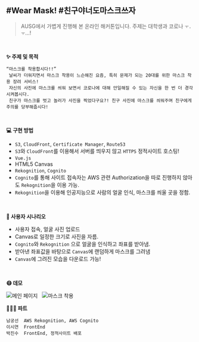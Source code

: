 
## #Wear Mask! #친구야너도마스크쓰자  

> AUSG에서 가볍게 진행해 본 온라인 해커톤입니다. 주제는 대학생과 코로나  `ㅜ.ㅜ`...!

&nbsp;

**:sparkles: 주제 및 목적**  

    “마스크를 착용합시다!!”
	 날씨가 더워지면서 마스크 착용이 느슨해진 요즘, 특히 문제가 되는 20대를 위한 마스크 착용 장려 서비스!   
     자신의 사진에 마스크를 씌워 보면서 코로나에 대해 안일해질 수 있는 자신을 한 번 더 경각시켜봅시다.
     친구가 마스크를 벗고 놀러가 사진을 찍었다구요?! 친구 사진에 마스크를 씌워주며 친구에게 주의를 당부해줍시다!

&nbsp;


**:computer: 구현 방법**  

-   `S3`,  `CloudFront`,  `Certificate Manager`,  `Route53`
-   `S3`와  `CloudFront`를 이용해서 서버를 띄우지 않고  `HTTPS`  정적사이트 호스팅!
-   `Vue.js`
-   HTML5 Canvas
-   `Rekognition`,  `Cognito`
-   `Cognito`를 통해 사이트 접속자는 AWS 관련 Authorization을 따로 진행하지 않아도  `Rekognition`을 이용 가능.
-   `Rekognition`을 이용해 인공지능으로 사람의 얼굴 인식, 마스크를 씌울 곳을 정함.

&nbsp;
&nbsp;


**:busts_in_silhouette: 사용자 시나리오**  

-   사용자 접속, 얼굴 사진 업로드
-   Canvas로 일정한 크기로 사진을 자름.
-   `Cognito`와  `Rekognition`  으로 얼굴을 인식하고 좌표를 받아냄.
-   받아낸 좌표값을 바탕으로  `Canvas`에 랜덤하게 마스크를 그려냄
-   `Canvas`에 그려진 모습을 다운로드 가능!

&nbsp;
&nbsp;

**:mask: 데모**

![메인 페이지](https://user-images.githubusercontent.com/35549653/82133628-5ed01e00-9829-11ea-860b-a41fed5eb684.png)
&nbsp;
![마스크 착용](https://user-images.githubusercontent.com/35549653/82133624-5841a680-9829-11ea-8473-382434035cce.png)
&nbsp;
&nbsp;


**👨‍👨‍👧 파트**  

    남궁선  AWS Rekognition, AWS Cognito  
    이시연  FrontEnd  
    박진수  FrontEnd, 정적사이트 배포
